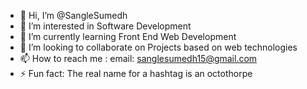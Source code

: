 - 👋 Hi, I’m @SangleSumedh
- 👀 I’m interested in Software Development 
- 🌱 I’m currently learning Front End Web Development 
- 💞️ I’m looking to collaborate on Projects based on web technologies
- 📫 How to reach me : email: sanglesumedh15@gmail.com  
- ⚡ Fun fact: The real name for a hashtag is an octothorpe

<!---
SangleSumedh/SangleSumedh is a ✨ special ✨ repository because its `README.md` (this file) appears on your GitHub profile.
You can click the Preview link to take a look at your changes.
--->
